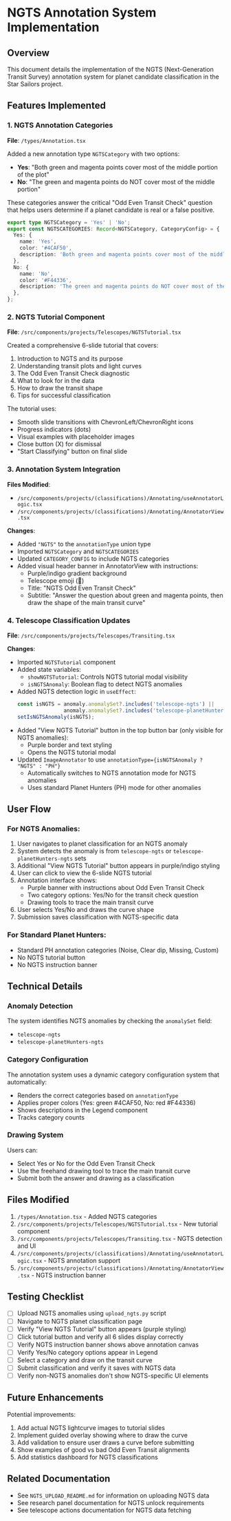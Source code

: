 # NGTS Annotation System Implementation

## Overview
This document details the implementation of the NGTS (Next-Generation Transit Survey) annotation system for planet candidate classification in the Star Sailors project.

## Features Implemented

### 1. NGTS Annotation Categories
**File**: `/types/Annotation.tsx`

Added a new annotation type `NGTSCategory` with two options:
- **Yes**: "Both green and magenta points cover most of the middle portion of the plot"
- **No**: "The green and magenta points do NOT cover most of the middle portion"

These categories answer the critical "Odd Even Transit Check" question that helps users determine if a planet candidate is real or a false positive.

```typescript
export type NGTSCategory = 'Yes' | 'No';
export const NGTSCATEGORIES: Record<NGTSCategory, CategoryConfig> = {
  Yes: {
    name: 'Yes',
    color: '#4CAF50',
    description: 'Both green and magenta points cover most of the middle portion of the plot'
  },
  No: {
    name: 'No',
    color: '#F44336',
    description: 'The green and magenta points do NOT cover most of the middle portion'
  },
};
```

### 2. NGTS Tutorial Component
**File**: `/src/components/projects/Telescopes/NGTSTutorial.tsx`

Created a comprehensive 6-slide tutorial that covers:
1. Introduction to NGTS and its purpose
2. Understanding transit plots and light curves
3. The Odd Even Transit Check diagnostic
4. What to look for in the data
5. How to draw the transit shape
6. Tips for successful classification

The tutorial uses:
- Smooth slide transitions with ChevronLeft/ChevronRight icons
- Progress indicators (dots)
- Visual examples with placeholder images
- Close button (X) for dismissal
- "Start Classifying" button on final slide

### 3. Annotation System Integration
**Files Modified**:
- `/src/components/projects/(classifications)/Annotating/useAnnotatorLogic.tsx`
- `/src/components/projects/(classifications)/Annotating/AnnotatorView.tsx`

**Changes**:
- Added `"NGTS"` to the `annotationType` union type
- Imported `NGTSCategory` and `NGTSCATEGORIES`
- Updated `CATEGORY_CONFIG` to include NGTS categories
- Added visual header banner in AnnotatorView with instructions:
  - Purple/indigo gradient background
  - Telescope emoji (🔭)
  - Title: "NGTS Odd Even Transit Check"
  - Subtitle: "Answer the question about green and magenta points, then draw the shape of the main transit curve"

### 4. Telescope Classification Updates
**File**: `/src/components/projects/Telescopes/Transiting.tsx`

**Changes**:
- Imported `NGTSTutorial` component
- Added state variables:
  - `showNGTSTutorial`: Controls NGTS tutorial modal visibility
  - `isNGTSAnomaly`: Boolean flag to detect NGTS anomalies
- Added NGTS detection logic in `useEffect`:
  ```typescript
  const isNGTS = anomaly.anomalySet?.includes('telescope-ngts') || 
                 anomaly.anomalySet?.includes('telescope-planetHunters-ngts');
  setIsNGTSAnomaly(isNGTS);
  ```
- Added "View NGTS Tutorial" button in the top button bar (only visible for NGTS anomalies):
  - Purple border and text styling
  - Opens the NGTS tutorial modal
- Updated `ImageAnnotator` to use `annotationType={isNGTSAnomaly ? "NGTS" : "PH"}`
  - Automatically switches to NGTS annotation mode for NGTS anomalies
  - Uses standard Planet Hunters (PH) mode for other anomalies

## User Flow

### For NGTS Anomalies:
1. User navigates to planet classification for an NGTS anomaly
2. System detects the anomaly is from `telescope-ngts` or `telescope-planetHunters-ngts` sets
3. Additional "View NGTS Tutorial" button appears in purple/indigo styling
4. User can click to view the 6-slide NGTS tutorial
5. Annotation interface shows:
   - Purple banner with instructions about Odd Even Transit Check
   - Two category options: Yes/No for the transit check question
   - Drawing tools to trace the main transit curve
6. User selects Yes/No and draws the curve shape
7. Submission saves classification with NGTS-specific data

### For Standard Planet Hunters:
- Standard PH annotation categories (Noise, Clear dip, Missing, Custom)
- No NGTS tutorial button
- No NGTS instruction banner

## Technical Details

### Anomaly Detection
The system identifies NGTS anomalies by checking the `anomalySet` field:
- `telescope-ngts`
- `telescope-planetHunters-ngts`

### Category Configuration
The annotation system uses a dynamic category configuration system that automatically:
- Renders the correct categories based on `annotationType`
- Applies proper colors (Yes: green #4CAF50, No: red #F44336)
- Shows descriptions in the Legend component
- Tracks category counts

### Drawing System
Users can:
- Select Yes or No for the Odd Even Transit Check
- Use the freehand drawing tool to trace the main transit curve
- Submit both the answer and drawing as a classification

## Files Modified

1. `/types/Annotation.tsx` - Added NGTS categories
2. `/src/components/projects/Telescopes/NGTSTutorial.tsx` - New tutorial component
3. `/src/components/projects/Telescopes/Transiting.tsx` - NGTS detection and UI
4. `/src/components/projects/(classifications)/Annotating/useAnnotatorLogic.tsx` - NGTS annotation support
5. `/src/components/projects/(classifications)/Annotating/AnnotatorView.tsx` - NGTS instruction banner

## Testing Checklist

- [ ] Upload NGTS anomalies using `upload_ngts.py` script
- [ ] Navigate to NGTS planet classification page
- [ ] Verify "View NGTS Tutorial" button appears (purple styling)
- [ ] Click tutorial button and verify all 6 slides display correctly
- [ ] Verify NGTS instruction banner shows above annotation canvas
- [ ] Verify Yes/No category options appear in Legend
- [ ] Select a category and draw on the transit curve
- [ ] Submit classification and verify it saves with NGTS data
- [ ] Verify non-NGTS anomalies don't show NGTS-specific UI elements

## Future Enhancements

Potential improvements:
1. Add actual NGTS lightcurve images to tutorial slides
2. Implement guided overlay showing where to draw the curve
3. Add validation to ensure user draws a curve before submitting
4. Show examples of good vs bad Odd Even Transit alignments
5. Add statistics dashboard for NGTS classifications

## Related Documentation

- See `NGTS_UPLOAD_README.md` for information on uploading NGTS data
- See research panel documentation for NGTS unlock requirements
- See telescope actions documentation for NGTS data fetching
